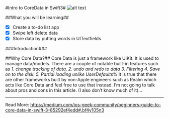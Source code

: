 #Intro to CoreData in Swift3#
![alt text](https://cdn-images-1.medium.com/max/2000/1*LAb-OGYZz970dONldZz7NA.png "Cover Image")

##What you will be learning##
- [x] Create a to-do list app 
- [x] Swipe left delete data 
- [x] Store data by putting words in UITextfields

###Introduction###

##Why Core Data?##
Core Data is just a framework like UIKit. It is used to manage data/models. There are a couple of notable built-in features such as *1. change tracking of data, 2. undo and redo to data 3. Filtering 4. Save on to the disk. 5. Partial loading unlike UserDefaults*%
It is true that there are other frameworks built by non-Apple engineers such as Realm which acts like Core Data and feel free to use that instead. I’m not going to talk about pros and cons in this article. (I also don’t know much of it)...

---
Read More:
https://medium.com/ios-geek-community/beginners-guide-to-core-data-in-swift-3-85292ef4edd#.bf4y105n3
